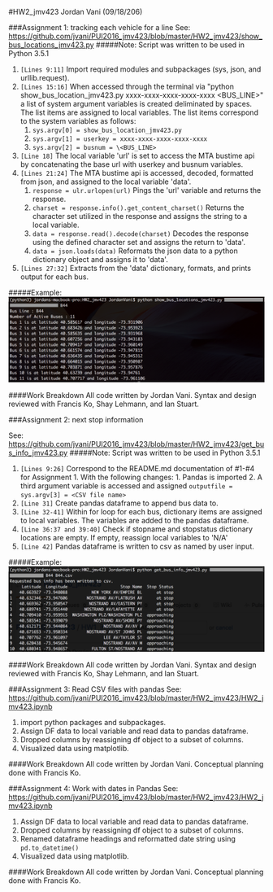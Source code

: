 #HW2_jmv423
Jordan Vani (09/18/206)

###Assignment 1:  tracking each vehicle for a line
See: https://github.com/jvani/PUI2016_jmv423/blob/master/HW2_jmv423/show_bus_locations_jmv423.py
#####Note: Script was written to be used in Python 3.5.1
1. ```[Lines 9:11]``` Import required modules and subpackages (sys, json, and urllib.request).
2. ```[Lines 15:16]``` When accessed through the terminal via "python show_bus_location_jmv423.py xxxx-xxxx-xxxx-xxxx-xxxx \<BUS_LINE>" a list of system argument variables is created deliminated by spaces. The list items are assigned to local variables. The list items correspond to the system variables as follows:
    1.  ```sys.argv[0] = show_bus_location_jmv423.py```
    2.  ```sys.argv[1] = userkey = xxxx-xxxx-xxxx-xxxx-xxxx```
    3.  ```sys.argv[2] = busnum = \<BUS_LINE>```
3. ```[Line 18]``` The local variable 'url' is set to access the MTA bustime api by concatenating the base url with userkey and busnum variables.
4. ```[Lines 21:24]``` The MTA bustime api is accessed, decoded, formatted from json, and assigned to the local variable 'data'.
    1. ```response = ulr.urlopen(url)``` Pings the 'url' variable and returns the response.
    2. ```charset = response.info().get_content_charset()``` Returns the character set utilized in the response and assigns the string to a local variable.
    3. ```data = response.read().decode(charset)``` Decodes the response using the defined character set and assigns the return to 'data'.
    4. ```data = json.loads(data)``` Reformats the json data to a python dictionary object and assigns it to 'data'.
5. ```[Lines 27:32]``` Extracts from the 'data' dictionary, formats, and prints output for each bus.

#####Example:
<img src="show_bus_locations_jmv423.png" alt="Assignment 1: my terminal output" width="600">	

####Work Breakdown
All code written by Jordan Vani. Syntax and design reviewed with Francis Ko, Shay Lehmann, and Ian Stuart.

###Assignment 2: next stop information

See: https://github.com/jvani/PUI2016_jmv423/blob/master/HW2_jmv423/get_bus_info_jmv423.py
#####Note: Script was written to be used in Python 3.5.1
1. ```[Lines 9:26]``` Correspond to the README.md documentation of #1-#4 for Assignment 1. With the following changes:
        1. Pandas is imported
        2. A third argument variable is accessed and assigned ```outputfile = sys.argv[3] = <CSV file name>```
2. ```[Line 31]``` Create pandas dataframe to append bus data to.
3. ```[Line 32-41]``` Within for loop for each bus, dictionary items are assigned to local variables. The variables are added to the pandas dataframe.
4. ```[Line 36:37 and 39:40]``` Check if stopname and stopstatus dictionary locations are empty. If empty, reassign local variables to 'N/A'
5. ```[Line 42]``` Pandas dataframe is written to csv as named by user input.

#####Example:
<img src="get_bus_info_jmv423.png" alt="Assignment 2: my terminal output" width="600">	

####Work Breakdown
All code written by Jordan Vani. Syntax and design reviewed with Francis Ko, Shay Lehmann, and Ian Stuart.

###Assignment 3: Read CSV files with pandas
See: https://github.com/jvani/PUI2016_jmv423/blob/master/HW2_jmv423/HW2_jmv423.ipynb

1. import python packages and subpackages.
2. Assign DF data to local variable and read data to pandas dataframe.
3. Dropped columns by reassigning df object to a subset of columns.
4. Visualized data using matplotlib.

####Work Breakdown
All code written by Jordan Vani. Conceptual planning done with Francis Ko.


###Assignment 4: Work with dates in Pandas
See: https://github.com/jvani/PUI2016_jmv423/blob/master/HW2_jmv423/HW2_jmv423.ipynb

1. Assign DF data to local variable and read data to pandas dataframe.
2. Dropped columns by reassigning df object to a subset of columns.
3. Renamed dataframe headings and reformatted date string using ```pd.to_datetime()```
4. Visualized data using matplotlib.

####Work Breakdown
All code written by Jordan Vani. Conceptual planning done with Francis Ko.
